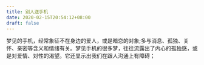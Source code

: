 ```yaml
---
title: 别人送手机
date: 2020-02-15T20:54:12+08:00
draft: false
---
```


梦见的手机，经常象征不在身边的爱人，或是暗恋的对象;多与消息、孤独、关怀、亲密等含义和情绪有关。梦见手机的很多梦，往往流露出了内心的孤独感，或是对爱情、对性的渴望。它还显示出我们在跟人沟通上有障碍；